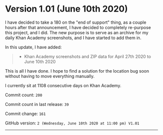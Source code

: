 # Version 1.01 (June 10th 2020)

I have decided to take a 180 on the "end of support" thing, as a couple hours after that announcement, I have decided to completely re-purpose this project, and I did. The new purpose is to serve as an archive for my daily Khan Academy screenshots, and I have started to add them in.

In this update, I have added:

> * Khan Academy screenshots and ZIP data for April 27th 2020 to June 10th 2020

This is all I have done. I hope to find a solution for the location bug soon without having to move everything manually.

I currently sit at 1108 consecutive days on Khan Academy.

Commit count: `200`

Commit count in last release: `39`

Commit change: `161`

GitHub version: `2 (Wednesday, June 10th 2020 at 11:00 pm) V1.01`

***

